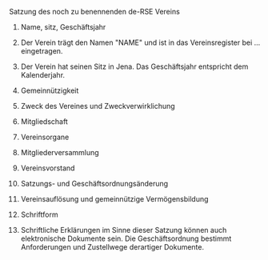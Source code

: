 Satzung des noch zu benennenden de-RSE Vereins

1. Name, sitz, Geschäftsjahr
  1. Der Verein trägt den Namen "NAME" und ist in das Vereinsregister bei ... eingetragen.
  1. Der Verein hat seinen Sitz in Jena. Das Geschäftsjahr entspricht dem Kalenderjahr.

1. Gemeinnützigkeit

1. Zweck des Vereines und Zweckverwirklichung

1. Mitgliedschaft

1. Vereinsorgane

1. Mitgliederversammlung

1. Vereinsvorstand

1. Satzungs- und Geschäftsordnungsänderung

1. Vereinsauflösung und gemeinnützige Vermögensbildung

1. Schriftform
  1. Schriftliche Erklärungen im Sinne dieser Satzung können auch elektronische Dokumente sein. Die Geschäftsordnung bestimmt Anforderungen und Zustellwege derartiger Dokumente.
